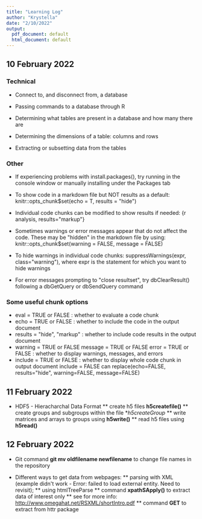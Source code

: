 ```yaml
---
title: "Learning Log"
author: "Krystella"
date: "2/10/2022"
output:
  pdf_document: default
  html_document: default
---
```


## 10 February 2022

### Technical

* Connect to, and disconnect from, a database

* Passing commands to a database through R

* Determining what tables are present in a database and how many there are

* Determining the dimensions of a table: columns and rows

* Extracting or subsetting data from the tables
  
### Other

* If experiencing problems with install.packages(), try running in the console window or manually installing under the Packages tab

* To show code in a markdown file but NOT results as a default:
  knitr::opts_chunk$set(echo = T, results = "hide")

* Individual code chunks can be modified to show results if needed:
  {r analysis, results="markup"}

* Sometimes warnings or error messages appear that do not affect the code. These     may be "hidden" in the markdown file by using:
  knitr::opts_chunk$set(warning = FALSE, message = FALSE)
  
* To hide warnings in individual code chunks:
  suppressWarnings(expr, class="warning"), where expr is the statement for which     you want to hide warnings
  
* For error messages prompting to "close resultset", try dbClearResult() following a dbGetQuery or dbSendQuery command

### Some useful chunk options

* eval = TRUE or FALSE : whether to evaluate a code chunk
* echo = TRUE or FALSE : whether to include the code in the output document
* results = "hide", "markup" : whether to include code results in the output document
* warning = TRUE or FALSE 
  message = TRUE or FALSE
  error = TRUE or FALSE
      : whether to display warnings, messages, and errors
* include = TRUE or FALSE :  whether to display whole code chunk in output document
  include = FALSE can replace(echo=FALSE, results="hide", warning=FALSE, message=FALSE)

###

## 11 February 2022

* HDF5 - Hieracharchal Data Format
  ** create h5 files **h5createfile()**
  ** create groups and subgroups within the file **h5createGroup*
  ** write matrices and arrays to groups using **h5write()**
  ** read h5 files using **h5read()**

## 12 February 2022

* Git command **git mv oldfilename newfilename** to change file names in the repository

* Different ways to get data from webpages: 
  ** parsing with XML (example didn't work - Error: failed to load external entity. Need to revisit); 
  ** using htmlTreeParse 
  ** command **xpathSApply()** to extract data of interest only
  ** see for more info: http://www.omegahat.net/RSXML/shortIntro.pdf
  ** command **GET** to extract from httr package
  